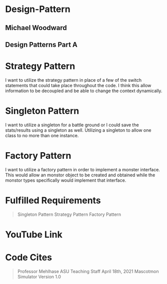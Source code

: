 # Design-Pattern
## Michael Woodward
## Design Patterns Part A

# Strategy Pattern
I want to utilize the strategy pattern in place of a few of the switch statements that could take place throughout the code.
I think this allow information to be decoupled and be able to change the context dynamically. 

# Singleton Pattern
I want to utilize a singleton for a battle ground or I could save the stats/results using a singleton as well.
Utilizing a singleton to allow one class to no more than one instance. 

# Factory Pattern
I want to utilize a factory pattern in order to implement a monster interface. This would allow an monstor object to be created
and obtained while the monstor types specifically would implement that interface. 

# Fulfilled Requirements
> Singleton Pattern
> Strategy Pattern
> Factory Pattern

# YouTube Link




# Code Cites
> Professor Mehlhase ASU Teaching Staff
> April 18th, 2021
> Mascotmon Simulator
> Version 1.0
